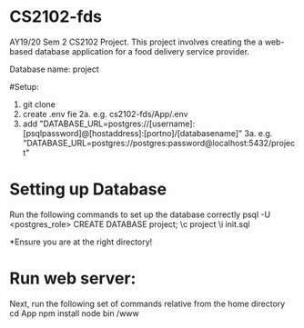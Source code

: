 # CS2102-fds
AY19/20 Sem 2 CS2102 Project.
This project involves creating the a web-based database application for a food delivery service provider.

Database name: project

#Setup:
1. git clone
2. create .env fie
2a. e.g. cs2102-fds/App/.env
3. add "DATABASE_URL=postgres://[username]:[psqlpassword]@[hostaddress]:[portno]/[databasename]"
3a. e.g. "DATABASE_URL=postgres://postgres:password@localhost:5432/project"

# Setting up Database
Run the following commands to set up the database correctly
psql -U <postgres_role>
CREATE DATABASE project;
\c project
\i init.sql

*Ensure you are at the right directory!

# Run web server:
Next, run the following set of commands relative from the home directory
cd App
npm install
node bin /www
```